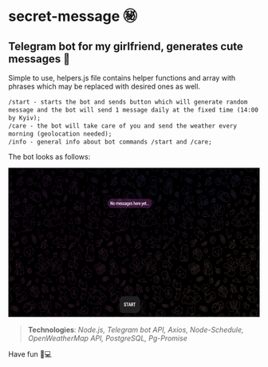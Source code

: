 # secret-message ㊙️
## Telegram bot for my girlfriend, generates cute messages 🤖

Simple to use, helpers.js file contains helper functions and array with phrases which may be replaced with desired ones as well.

```
/start - starts the bot and sends button which will generate random
message and the bot will send 1 message daily at the fixed time (14:00 by Kyiv);
/care - the bot will take care of you and send the weather every morning (geolocation needed);
/info - general info about bot commands /start and /care;
```

The bot looks as follows:

<img src="bot.gif" alt="Bot GIF" width="644" height="299">

> **Technologies**:
> *Node.js,
> Telegram bot API,
> Axios,
> Node-Schedule,
> OpenWeatherMap API,
> PostgreSQL,
> Pg-Promise*

Have fun 🙂💻

